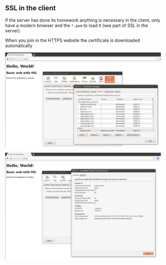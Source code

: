 ## SSL in the client

If the server has done its homework anything is necessary in the client, only have a modern browser and the `*.pem` to load it (see part of SSL in the server).

When you join in the HTTPS website the certificate is downloaded automatically

![](../../assets/ssl-browser.png)

![](../../assets/ssl-browser-2.png)
